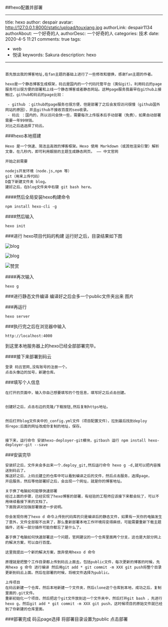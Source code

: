 ##hexo配置并部署


---
title: hexo
author: despair
avatar: http://127.0.0.1:8000/static/upload/touxiang.jpg
authorLink: despair1134
authorAbout: 一个好奇的人
authorDesc: 一个好奇的人
categories: 技术
date: 2020-4-5 11:21
comments: true
tags: 
 - web
 - 悦读
keywords: Sakura
description: hexo
---


```

首先放出我的博客地址,在fan主题的基础上进行了一些修改和替换，感谢fan主题的作者。

hexo是一个静态博客生成框架，码云是国内的一个代码托管平台（类似git）。利用码云的page服务可以很方便的部署和上线一个静态博客或者静态网站。这种page服务我最早在github上接触过，github和码云的page比较：

 - github ：github的page服务也很方便，但是部署了之后会发现访问很慢（github国外网站的原因），并且github不接收百度的seo收录。
 - 码云 ：国内的，所以访问会快一些，需要每次上传版本后手动部署（免费），如果自动部署需要一年99块钱。
对比之后选选择了码云。

```

###hexo本地搭建
```
Hexo 是一个快速、简洁且高效的博客框架。Hexo 使用 Markdown（或其他渲染引擎）解析文章，在几秒内，即可利用靓丽的主题生成静态网页。 —— 中文官网

开始之前需要

nodejs开发环境（node.js,npm 等）
git（用来上传代码）
D盘下新建文件夹 blog。
建好之后，在blog文件夹中右键 git bash here。
```
####然后全局安装hexo构建命令

```
npm install hexo-cli -g
```

####然后输入
```
hexo init
```

###进行 hexo项目代码的构建
运行好之后，目录结果如下图

![blog](/hexo-personage/images/d47b-hrvcwnk0004381.png)


![blog](/hexo-personage/images/post.jpg)


![赞赏](/hexo-personage/images/赞赏.jpg)





####再次输入
```
hexo g
```

###进行静态文件编译
编译好之后会多一个public文件夹出来
图片

###再运行

```
hexo server
```

###执行完之后在浏览器中输入
```
http://localhost:4000
```

到这里本地服务器上的hexo已经全部部署完毕。

####接下来部署到码云
```
登录 码云官网,没有账号的注册一个。
点击头像边的加号，新建仓库。
```

###填写个人信息
```
在打开的页面中，输入你自己想要填写的个性信息，填写好之后点击创建。


创建好之后，点击右边的克隆/下载按钮,然后复制https地址。


然后打开blog文件夹中的_config.yml文件（项目配置文件），拉到最后找到deploy
将repo:后面的网址改成你复制的地址，保存。


接下来，运行命令 安装hexo-deployer-git模块，gitbash 运行 npm install hexo-deployer-git --save
```

###安装完毕
```
安装好之后，文件夹会多出来一个.deploy_git,然后运行命令 hexo g -d,就可以把内容推送到码云了。
推送好之后，上码云建立的仓库中可以看到编译之后的文件，然后点击服务，选择page，
开启服务，然后等他部署好之后，会出现一个网址，就是你的博客地址。

关于换了电脑如何能够快速部署
经过上面的步骤，已经实现了hexo博客的部署，有经验的工程师应该接下来都会玩了，可以不用继续看接下来的文档了。
下面我讲对加强部署做进一步说明。

你会发现你用了hexo d 命令上传到代码库的只是编译后的静态文件，如果有一天你的电脑发生了意外，文件全部取不出来了，那么重新部署本地工作环境将变得麻烦，可能需要重新下载主题插件，还有一部分插件可能你都忘了是什么了。

基于换了电脑如何快速部署这一个问题，官网建议的一个仓库里面两个分支，这也是大部分网上的解决方案，可以自行百度。

这里我提出一个新的解决方案，放弃使用hexo d 命令

原理就是把整个工作目录都上传到码云上面去，包括public文件，每次更新的博客的时候，先用hexo g 命令 进行编译 然后用git add * git commit -m XXX git push将整个目录更新到码云上面。然后在部署的时候，将根文件选择为public。

上传项目
在码云新建一个仓库，然后本地新建一个文件夹，然后clone这个仓库到本地，成功之后，复制里面的.git文件。
重新初始化一个项目，然后把这个git文件放到这一个文件夹中，然后打开git bash ，先进行hexo g，然后git add * git commit -m XXX git push，这时候项目的原始文件就已经到了你新建的仓库里面。
```
###部署完成
码云page选择
将部署目录设置为public 点击部署


